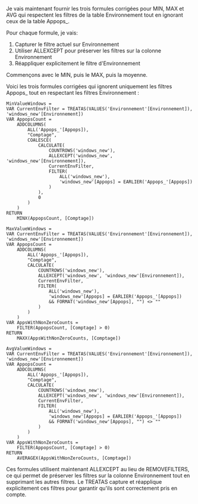 
Je vais maintenant fournir les trois formules corrigées pour MIN, MAX et AVG qui respectent les filtres de la table Environnement tout en ignorant ceux de la table Appops_.

Pour chaque formule, je vais:
1. Capturer le filtre actuel sur Environnement
2. Utiliser ALLEXCEPT pour préserver les filtres sur la colonne Environnement
3. Réappliquer explicitement le filtre d'Environnement

Commençons avec le MIN, puis le MAX, puis la moyenne.

Voici les trois formules corrigées qui ignorent uniquement les filtres Appops_ tout en respectant les filtres Environnement :

```
MinValueWindows = 
VAR CurrentEnvFilter = TREATAS(VALUES('Environnement'[Environnement]), 'windows_new'[Environnement])
VAR AppopsCount = 
    ADDCOLUMNS(
        ALL('Appops_'[Appops]),
        "Comptage", 
        COALESCE(
            CALCULATE(
                COUNTROWS('windows_new'),
                ALLEXCEPT('windows_new', 'windows_new'[Environnement]),
                CurrentEnvFilter,
                FILTER(
                    ALL('windows_new'),
                    'windows_new'[Appops] = EARLIER('Appops_'[Appops])
                )
            ),
            0
        )
    )
RETURN
    MINX(AppopsCount, [Comptage])
```

```
MaxValueWindows = 
VAR CurrentEnvFilter = TREATAS(VALUES('Environnement'[Environnement]), 'windows_new'[Environnement])
VAR AppopsCount = 
    ADDCOLUMNS(
        ALL('Appops_'[Appops]),
        "Comptage", 
        CALCULATE(
            COUNTROWS('windows_new'),
            ALLEXCEPT('windows_new', 'windows_new'[Environnement]),
            CurrentEnvFilter,
            FILTER(
                ALL('windows_new'),
                'windows_new'[Appops] = EARLIER('Appops_'[Appops])
                && FORMAT('windows_new'[Appops], "") <> ""
            )
        )
    )
VAR AppsWithNonZeroCounts = 
    FILTER(AppopsCount, [Comptage] > 0)
RETURN
    MAXX(AppsWithNonZeroCounts, [Comptage])
```

```
AvgValueWindows = 
VAR CurrentEnvFilter = TREATAS(VALUES('Environnement'[Environnement]), 'windows_new'[Environnement])
VAR AppopsCount = 
    ADDCOLUMNS(
        ALL('Appops_'[Appops]),
        "Comptage", 
        CALCULATE(
            COUNTROWS('windows_new'),
            ALLEXCEPT('windows_new', 'windows_new'[Environnement]),
            CurrentEnvFilter,
            FILTER(
                ALL('windows_new'),
                'windows_new'[Appops] = EARLIER('Appops_'[Appops])
                && FORMAT('windows_new'[Appops], "") <> ""
            )
        )
    )
VAR AppsWithNonZeroCounts = 
    FILTER(AppopsCount, [Comptage] > 0)
RETURN
    AVERAGEX(AppsWithNonZeroCounts, [Comptage])
```

Ces formules utilisent maintenant ALLEXCEPT au lieu de REMOVEFILTERS, ce qui permet de préserver les filtres sur la colonne Environnement tout en supprimant les autres filtres. Le TREATAS capture et réapplique explicitement ces filtres pour garantir qu'ils sont correctement pris en compte.
